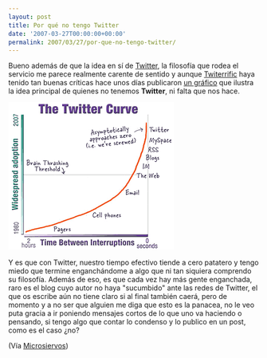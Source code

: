 ```yaml
---
layout: post
title: Por qué no tengo Twitter
date: '2007-03-27T00:00:00+00:00'
permalink: 2007/03/27/por-que-no-tengo-twitter/
---
```

Bueno además de que la idea en sí de <a href="http://twitter.com/">Twitter</a>, la filosofía que rodea el servicio me parece realmente carente de sentido y aunque <a href="http://iconfactory.com/software/twitterrific">Twiterrific</a> haya tenido tan buenas críticas hace unos días publicaron <a href="http://headrush.typepad.com/creating_passionate_users/2006/12/httpwww37signal.html">un gráfico</a> que ilustra la idea principal de quienes no tenemos <strong>Twitter</strong>, ni falta que nos hace.

<img src="/assets/twitter-curve.png" width="332" height="296" alt="twitter curve" class="centro" />

Y es que con Twitter, nuestro tiempo efectivo tiende a cero patatero y tengo miedo que termine enganchándome a algo que ni tan siquiera comprendo su filosofía. Además de eso, es que cada vez hay más gente enganchada, raro es el blog cuyo autor no haya "sucumbido" ante las redes de Twitter, el que os escribe aún no tiene claro si al final también caerá, pero de momento y a no ser que alguien me diga que esto es la panacea, no le veo puta gracia a ir poniendo mensajes cortos de lo que uno va haciendo o pensando, si tengo algo que contar lo condenso y lo publico en un post, como es el caso ¿no?

(Vía <a href="http://www.microsiervos.com/archivo/internet/curva-twitter.html">Microsiervos</a>)
